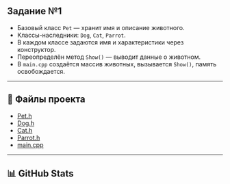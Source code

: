 ## Задание №1

- Базовый класс `Pet` — хранит имя и описание животного.
- Классы-наследники: `Dog`, `Cat`, `Parrot`.
- В каждом классе задаются имя и характеристики через конструктор.
- Переопределён метод `Show()` — выводит данные о животном.
- В `main.cpp` создаётся массив животных, вызывается `Show()`, память освобождается.

---

## 📁 Файлы проекта

- [Pet.h](./include/Pet.h)
- [Dog.h](./include/Dog.h)
- [Cat.h](./include/Cat.h)
- [Parrot.h](./include/Parrot.h)
- [main.cpp](./main.cpp)

---
## 📊 GitHub Stats

